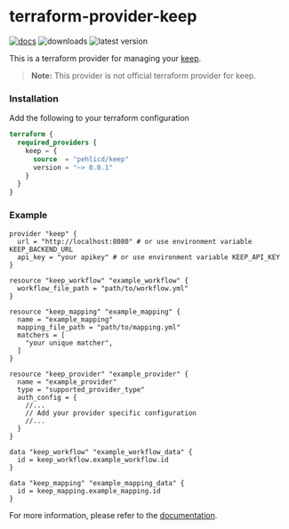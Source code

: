 # terraform-provider-keep

[![docs](https://img.shields.io/static/v1?label=docs&message=terraform&color=informational&style=for-the-badge&logo=terraform)](https://registry.terraform.io/providers/pehlicd/keep/latest/docs)
![downloads](https://img.shields.io/badge/dynamic/json?url=https%3A%2F%2Fregistry.terraform.io%2Fv2%2Fproviders%2Fpehlicd%2Fkeep%3Finclude%3Dcategories%2Cmoved-to%2Cpotential-fork-of%2Cprovider-versions%2Ctop-modules%26include%3Dcategories%252Cmoved-to%252Cpotential-fork-of%252Cprovider-versions%252Ctop-modules%26name%3Dkeep%26namespace%3Dpehlicd&query=data.attributes.downloads&style=for-the-badge&logo=terraform&label=downloads&color=brightgreen)
![latest version](https://img.shields.io/github/v/release/pehlicd/terraform-provider-keep?style=for-the-badge&label=latest%20version&color=orange)

This is a terraform provider for managing your [keep](https://github.com/keephq/keep).

> **Note:** This provider is not official terraform provider for keep.

### Installation

Add the following to your terraform configuration

```tf
terraform {
  required_providers {
    keep = {
      source  = "pehlicd/keep"
      version = "~> 0.0.1"
    }
  }
}
```

### Example

```hcl
provider "keep" {
  url = "http://localhost:8080" # or use environment variable KEEP_BACKEND_URL
  api_key = "your apikey" # or use environment variable KEEP_API_KEY
}

resource "keep_workflow" "example_workflow" {
  workflow_file_path = "path/to/workflow.yml"
}

resource "keep_mapping" "example_mapping" {
  name = "example_mapping"
  mapping_file_path = "path/to/mapping.yml"
  matchers = [
    "your unique matcher",
  ]
}

resource "keep_provider" "example_provider" {
  name = "example_provider"
  type = "supported_provider_type"
  auth_config = {
    //...
    // Add your provider specific configuration
    //...
  }
}

data "keep_workflow" "example_workflow_data" {
  id = keep_workflow.example_workflow.id
}

data "keep_mapping" "example_mapping_data" {
  id = keep_mapping.example_mapping.id
}
```

For more information, please refer to the [documentation](https://registry.terraform.io/providers/pehlicd/keep/latest/docs).
